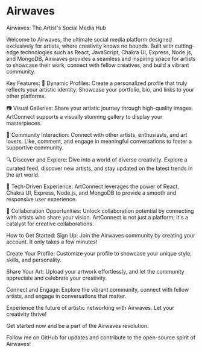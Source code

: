 # Airwaves

Airwaves: The Artist's Social Media Hub

Welcome to Airwaves, the ultimate social media platform designed exclusively for artists, where creativity knows no bounds. Built with cutting-edge technologies such as React, JavaScript, Chakra UI, Express, Node.js, and MongoDB, Airwaves provides a seamless and inspiring space for artists to showcase their work, connect with fellow creatives, and build a vibrant community.

Key Features:
  🎨 Dynamic Profiles: Create a personalized profile that truly reflects your artistic identity. Showcase your portfolio, bio, and links to your other platforms.

  📷 Visual Galleries: Share your artistic journey through high-quality images. ArtConnect supports a visually stunning gallery to display your masterpieces.

  👥 Community Interaction: Connect with other artists, enthusiasts, and art lovers. Like, comment, and engage in meaningful conversations to foster a supportive community.

  🔍 Discover and Explore: Dive into a world of diverse creativity. Explore a curated feed, discover new artists, and stay updated on the latest trends in the art world.

  🚀 Tech-Driven Experience: ArtConnect leverages the power of React, Chakra UI, Express, Node.js, and MongoDB to provide a smooth and responsive user experience.

  🤝 Collaboration Opportunities: Unlock collaboration potential by connecting with artists who share your vision. ArtConnect is not just a platform; it's a catalyst for creative collaborations.

How to Get Started:
  Sign Up: Join the Airwaves community by creating your account. It only takes a few minutes!

  Create Your Profile: Customize your profile to showcase your unique style, skills, and personality.

  Share Your Art: Upload your artwork effortlessly, and let the community appreciate and celebrate your creativity.

  Connect and Engage: Explore the vibrant community, connect with fellow artists, and engage in conversations that matter.

Experience the future of artistic networking with Airwaves. Let your creativity thrive!

Get started now and be a part of the Airwaves revolution.

Follow me on GitHub for updates and contribute to the open-source spirit of Airwaves!

